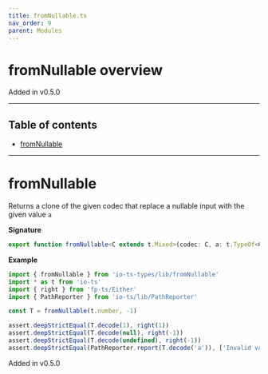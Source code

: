 ```yaml
---
title: fromNullable.ts
nav_order: 9
parent: Modules
---
```


# fromNullable overview

Added in v0.5.0

---

<h2 class="text-delta">Table of contents</h2>

- [fromNullable](#fromnullable)

---

# fromNullable

Returns a clone of the given codec that replace a nullable input with the given value `a`

**Signature**

```ts
export function fromNullable<C extends t.Mixed>(codec: C, a: t.TypeOf<C>, name = `fromNullable(${codec.name})`): C { ... }
```

**Example**

```ts
import { fromNullable } from 'io-ts-types/lib/fromNullable'
import * as t from 'io-ts'
import { right } from 'fp-ts/Either'
import { PathReporter } from 'io-ts/lib/PathReporter'

const T = fromNullable(t.number, -1)

assert.deepStrictEqual(T.decode(1), right(1))
assert.deepStrictEqual(T.decode(null), right(-1))
assert.deepStrictEqual(T.decode(undefined), right(-1))
assert.deepStrictEqual(PathReporter.report(T.decode('a')), ['Invalid value "a" supplied to : fromNullable(number)'])
```

Added in v0.5.0
